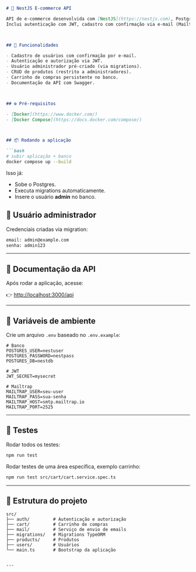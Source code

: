 ````markdown

# 🛒 NestJS E-commerce API

API de e-commerce desenvolvida com [NestJS](https://nestjs.com), PostgreSQL e Docker.  
Inclui autenticação com JWT, cadastro com confirmação via e-mail (Mailtrap), gerenciamento de produtos, carrinho persistido e documentação via Swagger.



## 🚀 Funcionalidades

- Cadastro de usuários com confirmação por e-mail.
- Autenticação e autorização via JWT.
- Usuário administrador pré-criado (via migrations).
- CRUD de produtos (restrito a administradores).
- Carrinho de compras persistente no banco.
- Documentação da API com Swagger.



## ⚙️ Pré-requisitos

- [Docker](https://www.docker.com/)
- [Docker Compose](https://docs.docker.com/compose/)



## 📦 Rodando a aplicação

```bash
# subir aplicação + banco
docker compose up --build
````

Isso já:

* Sobe o Postgres.
* Executa migrations automaticamente.
* Insere o usuário **admin** no banco.



## 👤 Usuário administrador

Credenciais criadas via migration:

```bash
email: admin@example.com
senha: admin123
```

---

## 📜 Documentação da API

Após rodar a aplicação, acesse:

👉 [http://localhost:3000/api](http://localhost:3000/api)

---

## 🔑 Variáveis de ambiente

Crie um arquivo `.env` baseado no `.env.example`:

```env
# Banco
POSTGRES_USER=nestuser
POSTGRES_PASSWORD=nestpass
POSTGRES_DB=nestdb

# JWT
JWT_SECRET=mysecret

# Mailtrap
MAILTRAP_USER=seu-user
MAILTRAP_PASS=sua-senha
MAILTRAP_HOST=smtp.mailtrap.io
MAILTRAP_PORT=2525
```

---

## 🧪 Testes

Rodar todos os testes:

```bash
npm run test
```

Rodar testes de uma área específica, exemplo carrinho:

```bash
npm run test src/cart/cart.service.spec.ts
```

---

## 📂 Estrutura do projeto

```
src/
├── auth/         # Autenticação e autorização
├── cart/         # Carrinho de compras
├── mail/         # Serviço de envio de emails
├── migrations/   # Migrations TypeORM
├── products/     # Produtos
├── users/        # Usuários
└── main.ts       # Bootstrap da aplicação
```
```

---
```
